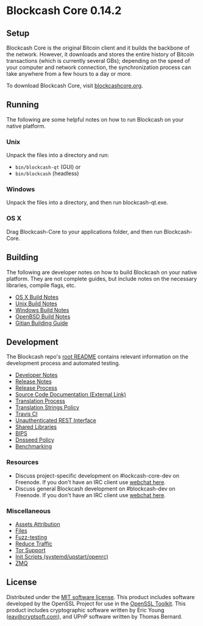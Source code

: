 Blockcash Core 0.14.2
=====================

Setup
---------------------
Blockcash Core is the original Bitcoin client and it builds the backbone of the network. However, it downloads and stores the entire history of Bitcoin transactions (which is currently several GBs); depending on the speed of your computer and network connection, the synchronization process can take anywhere from a few hours to a day or more.

To download Blockcash Core, visit [blockcashcore.org](https://blockcashcore.org/en/releases/).

Running
---------------------
The following are some helpful notes on how to run Blockcash on your native platform.

### Unix

Unpack the files into a directory and run:

- `bin/blockcash-qt` (GUI) or
- `bin/blockcash` (headless)

### Windows

Unpack the files into a directory, and then run blockcash-qt.exe.

### OS X

Drag Blockcash-Core to your applications folder, and then run Blockcash-Core.


Building
---------------------
The following are developer notes on how to build Blockcash on your native platform. They are not complete guides, but include notes on the necessary libraries, compile flags, etc.

- [OS X Build Notes](build-osx.md)
- [Unix Build Notes](build-unix.md)
- [Windows Build Notes](build-windows.md)
- [OpenBSD Build Notes](build-openbsd.md)
- [Gitian Building Guide](gitian-building.md)

Development
---------------------
The Blockcash repo's [root README](/README.md) contains relevant information on the development process and automated testing.

- [Developer Notes](developer-notes.md)
- [Release Notes](release-notes.md)
- [Release Process](release-process.md)
- [Source Code Documentation (External Link)](https://dev.visucore.com/bitcoin/doxygen/)
- [Translation Process](translation_process.md)
- [Translation Strings Policy](translation_strings_policy.md)
- [Travis CI](travis-ci.md)
- [Unauthenticated REST Interface](REST-interface.md)
- [Shared Libraries](shared-libraries.md)
- [BIPS](bips.md)
- [Dnsseed Policy](dnsseed-policy.md)
- [Benchmarking](benchmarking.md)

### Resources
* Discuss project-specific development on #lockcash-core-dev on Freenode. If you don't have an IRC client use [webchat here](http://webchat.freenode.net/?channels=blockcash-core-dev).
* Discuss general Blockcash development on #blockcash-dev on Freenode. If you don't have an IRC client use [webchat here](http://webchat.freenode.net/?channels=blockcash-dev).

### Miscellaneous
- [Assets Attribution](assets-attribution.md)
- [Files](files.md)
- [Fuzz-testing](fuzzing.md)
- [Reduce Traffic](reduce-traffic.md)
- [Tor Support](tor.md)
- [Init Scripts (systemd/upstart/openrc)](init.md)
- [ZMQ](zmq.md)

License
---------------------
Distributed under the [MIT software license](/COPYING).
This product includes software developed by the OpenSSL Project for use in the [OpenSSL Toolkit](https://www.openssl.org/). This product includes
cryptographic software written by Eric Young ([eay@cryptsoft.com](mailto:eay@cryptsoft.com)), and UPnP software written by Thomas Bernard.
